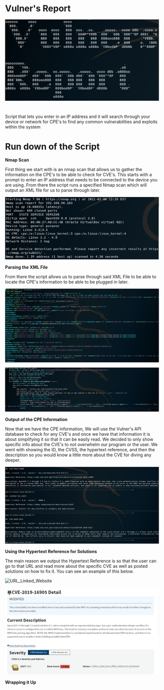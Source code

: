 # Vulner's Report
![ascii](./images/ascii.png.png)
#
Script that lets you enter in an IP address and it will search through your device or network for CPE's to find any common vulnerabilities and exploits within the system
#
# Run down of the Script
**Nmap Scan**

First thing we start with is an nmap scan that allows us to gather the information on the CPE's to be able to check for CVE's.  This starts with a prompt to enter an IP address that needs to be connected to the device you are using.  From there the script runs a specified Nmap scan which will output an XML file for us to parse through later.

![Nmap](./images/Nmap_Scan.png)

**Parsing the XML File**

From there the script allows us to parse through said XML File to be able to locate the CPE's information to be able to be plugged in later. 

![XML_File](./images/XML_File.png)

![Parsing_Script](./images/XML_Parsing_Script.png)

**Output of the CPE Information**

Now that we have the CPE information, We will use the Vulner's API database to check for any CVE's and once we have that information it is about simplifying it so that it can be easily read.  We decided to only show specific info about the CVE's to not overwhelm our program or the user.  We went with showing the ID, the CVSS, the hypertext reference, and then the description so you would know a little more about the CVE for diving any deeper.

![Output](./images/CPE_Output.png)

**Using the Hypertext Reference for Solutions**

The main reason we output the Hypertext Reference is so that the user can go to that URL and read more about the specific CVE as well as posted solutions on how to fix it.  You can see an example of this below.

![URL_Linked_Website](./images/URL_Linked_Website)

![Linked_Website](./images/Linked_Website_Explaining_Vulnerability.png)

**Wrapping it Up**



